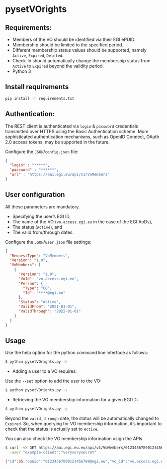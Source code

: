 # pysetVOrights

## Requirements:
* Members of the VO should be identified via their EGI ePUID.
* Membership should be limited to the specified period.
* Different membership status values should be supported, namely `Active`, `Expired`, `Deleted`.
* Check-In should automatically change the membership status from `Active` to `Expired` beyond the validity period.
* Python 3

## Install requirements

```bash
pip install -r requirements.txt
```

## Authentication:
The REST client is authenticated via `login` & `password` credentials transmitted over HTTPS using the Basic Authentication scheme. More sophisticated authentication mechanisms, such as OpenID Connect, OAuth 2.0 access tokens, may be supported in the future.

Configure the `JSON`/`config.json` file:

```json
{
  "login" : "*****",
  "password" : "******",
  "url" : "https://aai.egi.eu/api/v1/VoMembers"
}
```

## User configuration

All these parameters are mandatory.

* Specifying the user’s EGI ID,
* The name of the VO (`vo.access.egi.eu` in the case of the EGI AoDs),
* The status (`Active`), and
* The valid from/through dates.

Configure the `JSON`/`user.json` file settings:

```json
{
  "RequestType": "VoMembers",
  "Version": "1.0",
  "VoMembers": [
    {
      "Version": "1.0",
      "VoId": "vo.access.egi.eu",
      "Person": {
        "Type": "CO",
        "Id": "****@egi.eu"
      },
      "Status": "Active",
      "ValidFrom": "2021-01-01",
      "ValidThrough": "2022-01-01"
    }
  ]
}
```

## Usage

Use the help option for the python command line interface as follows:

```bash
$ python pysetVOrights.py -h
```

* Adding a user to a VO requires:

Use the `--set` option to add the user to the VO:

```bash
$ python pysetVOrights.py -s
```

* Retrieving the VO membership information for a given EGI ID:

```bash
$ python pysetVOrights.py -g
```

Beyond the `valid_through` date, the status will be automatically changed to `Expired`. So, when querying for VO membership information, it’s important to check that the status is actually set to `Active`.

You can also check the VO membership information usign the APIs:

```bash
$ curl -vX GET https://aai.egi.eu.eu/api/v1/VoMembers/01234567890123456789@egi.eu \
  -user "example-client":"veryverysecret"

{"id":85,"epuid":"01234567890123456789@egi.eu","vo_id":"vo.access.egi.eu","valid_from":"2017-05-20T22:00:00.000Z","valid_through":"2017-06-21T22:00:00.000Z","status":"Active"}
```